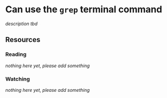 # Can use the `grep` terminal command

_description tbd_

## Resources

### Reading

_nothing here yet, please add something_

### Watching

_nothing here yet, please add something_
